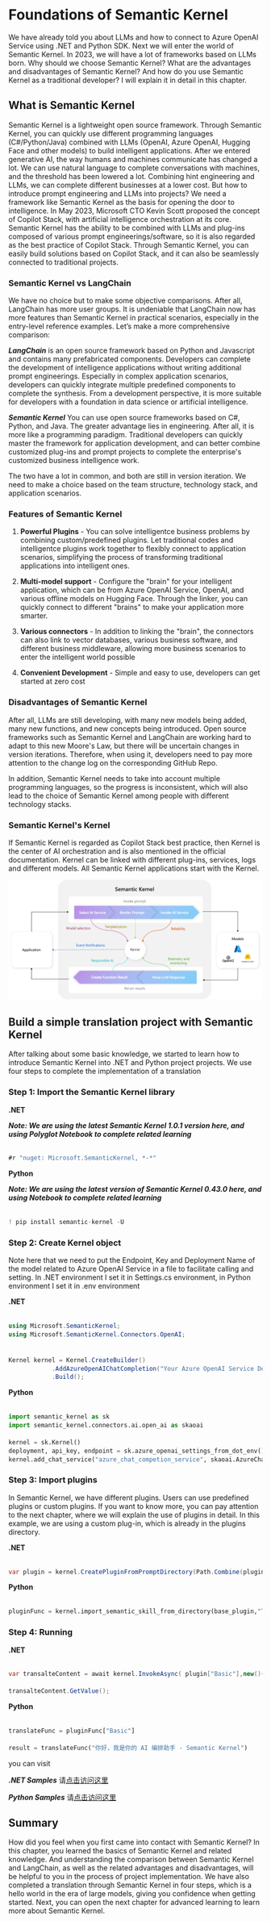 # **Foundations of Semantic Kernel**

We have already told you about LLMs and how to connect to Azure OpenAI Service using .NET and Python SDK. Next we will enter the world of Semantic Kernel. In 2023, we will have a lot of frameworks based on LLMs born. Why should we choose Semantic Kernel? What are the advantages and disadvantages of Semantic Kernel? And how do you use Semantic Kernel as a traditional developer? I will explain it in detail in this chapter.

## **What is Semantic Kernel**

Semantic Kernel is a lightweight open source framework. Through Semantic Kernel, you can quickly use different programming languages ​​(C#/Python/Java) combined with LLMs (OpenAI, Azure OpenAI, Hugging Face and other models) to build intelligent applications. After we entered generative AI, the way humans and machines communicate has changed a lot. We can use natural language to complete conversations with machines, and the threshold has been lowered a lot. Combining hint engineering and LLMs, we can complete different businesses at a lower cost. But how to introduce prompt engineering and LLMs into projects? We need a framework like Semantic Kernel as the basis for opening the door to intelligence. In May 2023, Microsoft CTO Kevin Scott proposed the concept of Copilot Stack, with artificial intelligence orchestration at its core. Semantic Kernel has the ability to be combined with LLMs and plug-ins composed of various prompt engineerings/software, so it is also regarded as the best practice of Copilot Stack. Through Semantic Kernel, you can easily build solutions based on Copilot Stack, and it can also be seamlessly connected to traditional projects.

### **Semantic Kernel vs LangChain**

We have no choice but to make some objective comparisons. After all, LangChain has more user groups. It is undeniable that LangChain now has more features than Semantic Kernel in practical scenarios, especially in the entry-level reference examples. Let’s make a more comprehensive comparison:

***LangChain*** is an open source framework based on Python and Javascript and contains many prefabricated components. Developers can complete the development of intelligence applications without writing additional prompt engineerings. Especially in complex application scenarios, developers can quickly integrate multiple predefined components to complete the synthesis. From a development perspective, it is more suitable for developers with a foundation in data science or artificial intelligence.

***Semantic Kernel*** You can use open source frameworks based on C#, Python, and Java. The greater advantage lies in engineering. After all, it is more like a programming paradigm. Traditional developers can quickly master the framework for application development, and can better combine customized plug-ins and prompt projects to complete the enterprise's customized business intelligence work.

The two have a lot in common, and both are still in version iteration. We need to make a choice based on the team structure, technology stack, and application scenarios.

### **Features of Semantic Kernel**

1. **Powerful Plugins** - You can solve intelligentce business problems by combining custom/predefined plugins. Let traditional codes and intelligentce plugins work together to flexibly connect to application scenarios, simplifying the process of transforming traditional applications into intelligent ones.

2. **Multi-model support** - Configure the "brain" for your intelligent application, which can be from Azure OpenAI Service, OpenAI, and various offline models on Hugging Face. Through the linker, you can quickly connect to different "brains" to make your application more smarter.

3. **Various connectors** - In addition to linking the "brain", the connectors can also link to vector databases, various business software, and different business middleware, allowing more business scenarios to enter the intelligent world possible

4. **Convenient Development** - Simple and easy to use, developers can get started at zero cost

### **Disadvantages of Semantic Kernel**

After all, LLMs are still developing, with many new models being added, many new functions, and new concepts being introduced. Open source frameworks such as Semantic Kernel and LangChain are working hard to adapt to this new Moore's Law, but there will be uncertain changes in version iterations. Therefore, when using it, developers need to pay more attention to the change log on the corresponding GitHub Repo.

In addition, Semantic Kernel needs to take into account multiple programming languages, so the progress is inconsistent, which will also lead to the choice of Semantic Kernel among people with different technology stacks.


### **Semantic Kernel's Kernel**

If Semantic Kernel is regarded as Copilot Stack best practice, then Kernel is the center of AI orchestration and is also mentioned in the official documentation. Kernel can be linked with different plug-ins, services, logs and different models. All Semantic Kernel applications start with the Kernel.

![kernel](../../imgs/02/kernel.png)


## **Build a simple translation project with Semantic Kernel**

After talking about some basic knowledge, we started to learn how to introduce Semantic Kernel into .NET and Python project projects. We use four steps to complete the implementation of a translation

### **Step 1: Import the Semantic Kernel library**


**.NET**

***Note: We are using the latest Semantic Kernel 1.0.1 version here, and using Polyglot Notebook to complete related learning***


```csharp

#r "nuget: Microsoft.SemanticKernel, *-*"

```


**Python**


***Note: We are using the latest version of Semantic Kernel 0.43.0 here, and using Notebook to complete related learning***


```python

! pip install semantic-kernel -U

```


### **Step 2: Create Kernel object**

Note here that we need to put the Endpoint, Key and Deployment Name of the model related to Azure OpenAI Service in a  file to facilitate calling and setting. In .NET environment I set it in Settings.cs environment, in Python environment I set it in .env environment

**.NET**

```csharp

using Microsoft.SemanticKernel;
using Microsoft.SemanticKernel.Connectors.OpenAI;


Kernel kernel = Kernel.CreateBuilder()
            .AddAzureOpenAIChatCompletion("Your Azure OpenAI Service Deployment Name" , "Your Azure OpenAI Service Endpoint", "Your Azure OpenAI Service API Key")
            .Build();

```

**Python**

```python

import semantic_kernel as sk
import semantic_kernel.connectors.ai.open_ai as skaoai

kernel = sk.Kernel()
deployment, api_key, endpoint = sk.azure_openai_settings_from_dot_env()
kernel.add_chat_service("azure_chat_competion_service", skaoai.AzureChatCompletion(deployment,endpoint,api_key=api_key,api_version = "2023-07-01-preview"))


```
### **Step 3: Import plugins**

In Semantic Kernel, we have different plugins. Users can use predefined plugins or custom plugins. If you want to know more, you can pay attention to the next chapter, where we will explain the use of plugins in detail. In this example, we are using a custom plug-in, which is already in the plugins directory.


**.NET**

```csharp

var plugin = kernel.CreatePluginFromPromptDirectory(Path.Combine(pluginDirectory, "TranslatePlugin"));


```


**Python**

```python

pluginFunc = kernel.import_semantic_skill_from_directory(base_plugin,"TranslatePlugin")

```


### **Step 4: Running**


**.NET**

```csharp

var transalteContent = await kernel.InvokeAsync( plugin["Basic"],new(){["input"] = "你好，我是你的 AI 编排助手 - Semantic Kernel"});

transalteContent.GetValue();


```


**Python**

```python

translateFunc = pluginFunc["Basic"]

result = translateFunc("你好，我是你的 AI 编排助手 - Semantic Kernel")


```

you can visit


***.NET Samples*** 请[点击访问这里](https://github.com/kinfey/SemanticKernelCookBook/blob/main/notebooks/dotNET/01.LearnSK.ipynb)

***Python Samples*** 请[点击访问这里](https://github.com/kinfey/SemanticKernelCookBook/blob/main/notebooks/python/01.LearnSK.ipynb)


## **Summary**

How did you feel when you first came into contact with Semantic Kernel? In this chapter, you learned the basics of Semantic Kernel and related knowledge. And understanding the comparison between Semantic Kernel and LangChain, as well as the related advantages and disadvantages, will be helpful to you in the process of project implementation. We have also completed a translation through Semantic Kernel in four steps, which is a hello world in the era of large models, giving you confidence when getting started. Next, you can open the next chapter for advanced learning to learn more about Semantic Kernel.









